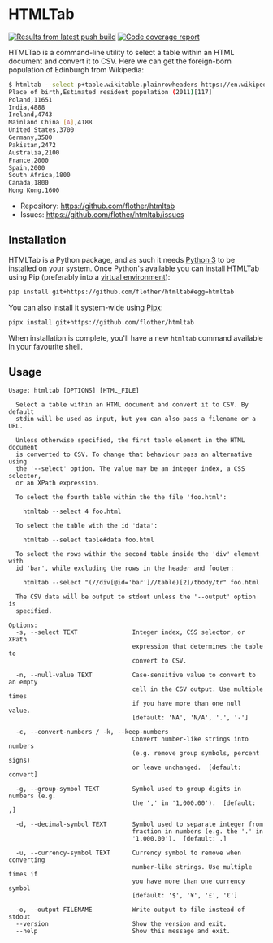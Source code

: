 # HTMLTab

[![Results from latest push build](https://github.com/flother/htmltab/actions/workflows/run_tests.yml/badge.svg)](https://github.com/flother/htmltab/actions)
[![Code coverage report](https://codecov.io/gh/flother/htmltab/branch/master/graph/badge.svg)](https://codecov.io/gh/flother/htmltab)

HTMLTab is a command-line utility to select a table within an HTML document and convert it to CSV. Here we can get the foreign-born population of Edinburgh from Wikipedia:

```sh
$ htmltab --select p+table.wikitable.plainrowheaders https://en.wikipedia.org/wiki/Edinburgh
Place of birth,Estimated resident population (2011)[117]
Poland,11651
India,4888
Ireland,4743
Mainland China [A],4188
United States,3700
Germany,3500
Pakistan,2472
Australia,2100
France,2000
Spain,2000
South Africa,1800
Canada,1800
Hong Kong,1600
```

* Repository: <https://github.com/flother/htmltab>
* Issues: <https://github.com/flother/htmltab/issues>

## Installation

HTMLTab is a Python package, and as such it needs [Python 3] to be installed on your system. Once Python's available you can install HTMLTab using Pip (preferably into a [virtual environment]):

```sh
pip install git+https://github.com/flother/htmltab#egg=htmltab
```

You can also install it system-wide using [Pipx]:

```sh
pipx install git+https://github.com/flother/htmltab
```

When installation is complete, you'll have a new `htmltab` command available in your favourite shell.

## Usage

```text
Usage: htmltab [OPTIONS] [HTML_FILE]

  Select a table within an HTML document and convert it to CSV. By default
  stdin will be used as input, but you can also pass a filename or a URL.

  Unless otherwise specified, the first table element in the HTML document
  is converted to CSV. To change that behaviour pass an alternative using
  the '--select' option. The value may be an integer index, a CSS selector,
  or an XPath expression.

  To select the fourth table within the the file 'foo.html':

    htmltab --select 4 foo.html

  To select the table with the id 'data':

    htmltab --select table#data foo.html

  To select the rows within the second table inside the 'div' element with
  id 'bar', while excluding the rows in the header and footer:

    htmltab --select "(//div[@id='bar']//table)[2]/tbody/tr" foo.html

  The CSV data will be output to stdout unless the '--output' option is
  specified.

Options:
  -s, --select TEXT               Integer index, CSS selector, or XPath
                                  expression that determines the table to
                                  convert to CSV.

  -n, --null-value TEXT           Case-sensitive value to convert to an empty
                                  cell in the CSV output. Use multiple times
                                  if you have more than one null value.
                                  [default: 'NA', 'N/A', '.', '-']

  -c, --convert-numbers / -k, --keep-numbers
                                  Convert number-like strings into numbers
                                  (e.g. remove group symbols, percent signs)
                                  or leave unchanged.  [default: convert]

  -g, --group-symbol TEXT         Symbol used to group digits in numbers (e.g.
                                  the ',' in '1,000.00').  [default: ,]

  -d, --decimal-symbol TEXT       Symbol used to separate integer from
                                  fraction in numbers (e.g. the '.' in
                                  '1,000.00').  [default: .]

  -u, --currency-symbol TEXT      Currency symbol to remove when converting
                                  number-like strings. Use multiple times if
                                  you have more than one currency symbol
                                  [default: '$', '¥', '£', '€']

  -o, --output FILENAME           Write output to file instead of stdout
  --version                       Show the version and exit.
  --help                          Show this message and exit.
```

[Python 3]: https://docs.python.org/3/
[virtual environment]: https://realpython.com/python-virtual-environments-a-primer/
[Pipx]: https://pipxproject.github.io/pipx/
